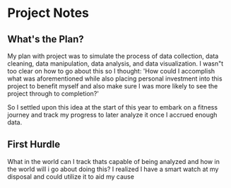 # Project Notes

## What's the Plan?
My plan with project was to simulate the process of data collection, data cleaning, data manipulation, data analysis, and data visualization. 
I wasn"t too clear on how to go about this so I thought: 'How could I accomplish what was aforementioned while also placing personal investment into this project to benefit myself and also make sure I was more likely to see the project through to completion?' 

So I settled upon this idea at the start of this year to embark on a fitness journey and track my progress to later analyze it once  I accrued enough data.

## First Hurdle
What in the world can I track thats capable of being analyzed and how in the world  will i go about doing this?
I realized I have a smart watch at my disposal and could utilize it to aid my cause


